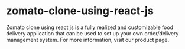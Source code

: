 # zomato-clone-using-react-js
Zomato clone using react js is a fully realized and customizable food delivery application that can be used to set up your own order/delivery management system. For more information, visit our product page.
